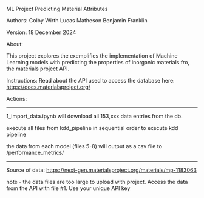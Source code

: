  ML Project Predicting Material Attributes 

Authors: 
      Colby Wirth
      Lucas Matheson
      Benjamin Franklin

Version: 
      18 December 2024

About:

This project explores the exemplifies the implementation of Machine Learning models with predicting the properties of inorganic materials fro, the materials project API.


Instructions: Read about the API used to access the database here: 
https://docs.materialsproject.org/


Actions:
*****
1_import_data.ipynb will download all 153,xxx data entries from the db.

execute all files from kdd_pipeline in sequential order to execute kdd pipeline

the data from each model (files 5-8) will output as a csv file to /performance_metrics/
*****

Source of data: https://next-gen.materialsproject.org/materials/mp-1183063

note - the data files are too large to upload with project.  Access the data from the API with file #1.  Use your unique API key

